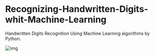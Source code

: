 # Recognizing-Handwritten-Digits-whit-Machine-Learning
Handwritten Digits Recognition Using Machine Learning algorithms by Python.

![img](https://github.com/saharsarkar/Recognizing-Handwritten-Digits-whit-Machine-Learning/assets/54762749/c002a910-1b5d-4320-aad5-b72067ce7104)
